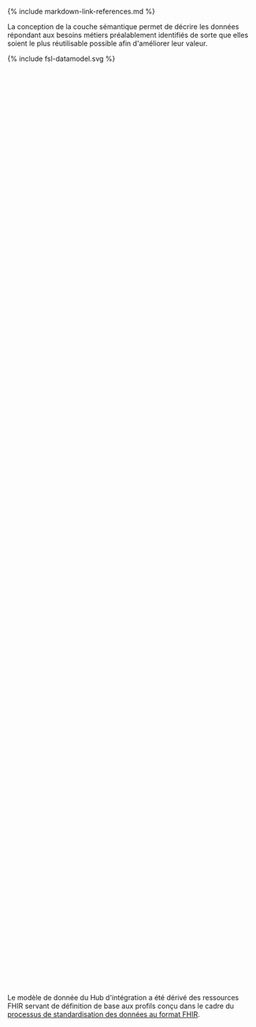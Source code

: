 {% include markdown-link-references.md %}

La conception de la couche sémantique permet de décrire les données répondant aux besoins métiers préalablement identifiés de sorte que elles soient le plus réutilisable possible afin d'améliorer leur valeur.


<!-- If the image below is not wrapped in a div tag, the publisher tries to wrap text around the image, which is not desired. -->
<div class="viewer-container" style="height: 1892px;">
  <div class="svg-container" id="physical-model">
    {% include fsl-datamodel.svg %}
  </div>
</div>


Le modèle de donnée du Hub d'intégration a été dérivé des ressources FHIR servant de définition de base aux profils conçu dans le cadre du [processus de standardisation des données au format FHIR](use-core-variables-knowledge-standardization.html).
